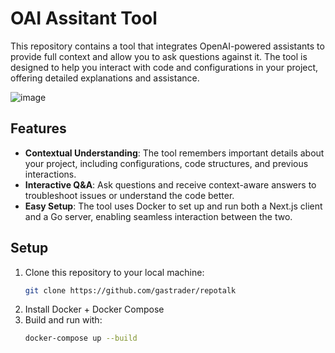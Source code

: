 # OAI Assitant Tool
This repository contains a tool that integrates OpenAI-powered assistants to provide full context and allow you to ask questions against it. The tool is designed to help you interact with code and configurations in your project, offering detailed explanations and assistance.

![image](https://github.com/user-attachments/assets/0640c720-a0bf-4a67-89b1-a0dc30bff5e1)

## Features

- **Contextual Understanding**: The tool remembers important details about your project, including configurations, code structures, and previous interactions.
- **Interactive Q&A**: Ask questions and receive context-aware answers to troubleshoot issues or understand the code better.
- **Easy Setup**: The tool uses Docker to set up and run both a Next.js client and a Go server, enabling seamless interaction between the two.

## Setup

1. Clone this repository to your local machine:
   ```bash
   git clone https://github.com/gastrader/repotalk
   ```
2. Install Docker + Docker Compose
3. Build and run with:
   ```bash
   docker-compose up --build
   ```
